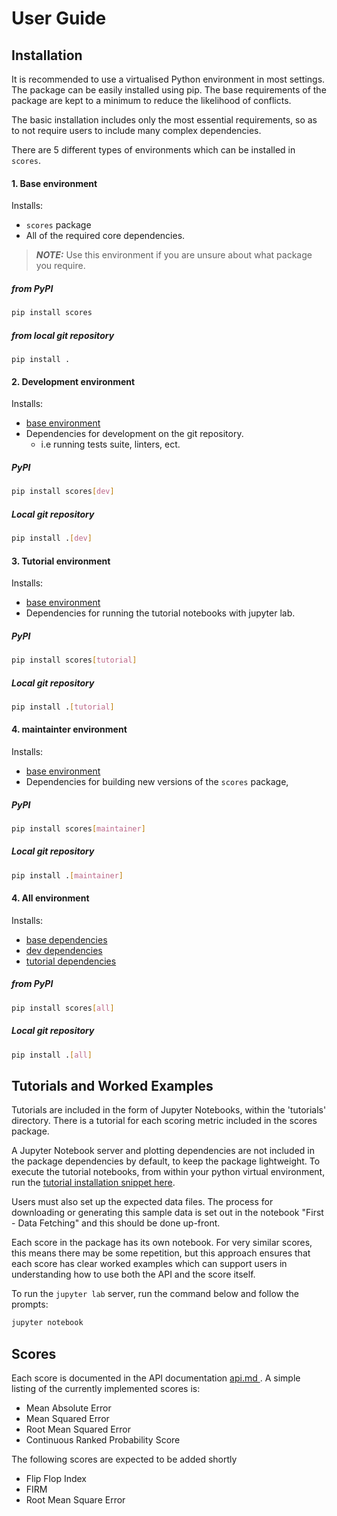 # User Guide

## Installation

It is recommended to use a virtualised Python environment in most settings. The package can be easily installed using pip. The base requirements of the package are kept to a minimum to reduce the likelihood of conflicts.

The basic installation includes only the most essential requirements, so as to not require users to include many complex dependencies.

There are 5 different types of environments which can be installed in `scores`.

#### 1. Base environment <a name="base-env"></a>

Installs:
* `scores` package
* All of the required core dependencies.

> **_NOTE:_** Use this environment if you are unsure about what package you require.

##### from PyPI

```Bash
pip install scores
```

##### from local git repository

```
pip install .
```

#### 2. Development environment <a name="dev"></a>

Installs:
* [base environment](#base-env)
* Dependencies for development on the git repository.
  * i.e running tests suite, linters, ect.

##### PyPI

```Bash
pip install scores[dev]
```

##### Local git repository

```bash
pip install .[dev]
```

#### 3. Tutorial environment <a name="tutorial"></a>

Installs:
* [base environment](#base-env)
* Dependencies for running the tutorial notebooks with jupyter lab.

##### PyPI

```Bash
pip install scores[tutorial]
```

##### Local git repository

```bash
pip install .[tutorial]
```

#### 4. maintainter environment <a name="maintainer"></a>

Installs:
* [base environment](#base-env)
* Dependencies for building new versions of the `scores` package,

##### PyPI

```Bash
pip install scores[maintainer]
```

##### Local git repository

```bash
pip install .[maintainer]
```

#### 4. All environment <a name="all"></a>

Installs:
* [base dependencies](#base-env)
* [dev dependencies](#dev)
* [tutorial dependencies](#tutorial)

##### from PyPI

```Bash
pip install scores[all]
```

##### Local git repository

```bash
pip install .[all]
```

## Tutorials and Worked Examples

Tutorials are included in the form of Jupyter Notebooks, within the 'tutorials' directory. There is a tutorial for each scoring metric included in the scores package.

A Jupyter Notebook server and plotting dependencies are not included in the package dependencies by default, to keep the package lightweight. To execute the tutorial notebooks, from within your python virtual environment, run the [tutorial installation snippet here](#tutorial).

Users must also set up the expected data files. The process for downloading or generating this sample data is set out in the notebook "First - Data Fetching" and this should be done up-front.

Each score in the package has its own notebook. For very similar scores, this means there may be some repetition, but this approach ensures that each score has clear worked examples which can support users in understanding how to use both the API and the score itself.

To run the `jupyter lab` server, run the command below and follow the prompts:

```bash
jupyter notebook
```
## Scores

Each score is documented in the API documentation [ api.md ](api.md). A simple listing of the currently implemented scores is:

 - Mean Absolute Error
 - Mean Squared Error
 - Root Mean Squared Error
 - Continuous Ranked Probability Score

The following scores are expected to be added shortly
 - Flip Flop Index
 - FIRM
 - Root Mean Square Error

